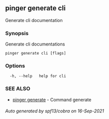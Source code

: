 ## pinger generate cli

Generate cli documentation

### Synopsis

Generate cli documentations

```
pinger generate cli [flags]
```

### Options

```
  -h, --help   help for cli
```

### SEE ALSO

* [pinger generate](pinger_generate.md)	 - Command generate

###### Auto generated by spf13/cobra on 16-Sep-2021
